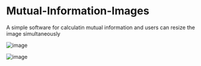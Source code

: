 # Mutual-Information-Images
A simple software for calculatin mutual information and users can resize the image simultaneously



![image](https://github.com/zdszx/Mutual-Information-Images/tree/main/picture/1.PNG)

![image](https://github.com/zdszx/Mutual-Information-Images/tree/main/picture/preview.gif)
